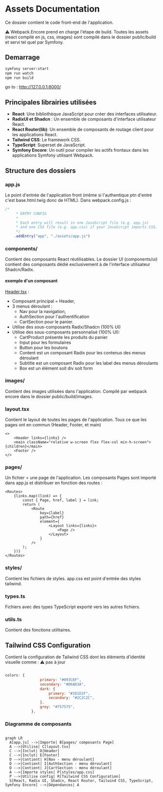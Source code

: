# Assets Documentation

Ce dossier contient le code front-end de l'application.

⚠️ Webpack.Encore prend en charge l'étape de build. Toutes les assets (react compilé en js, css, images) sont compilé dans le dossier public/build et servi tel quel par Symfony.

## Demarrage

```bash
symfony server:start
npm run watch
npm run build
```

go to : <http://127.0.0.1:8000/>

## Principales librairies utilisées

-   **React**: Une bibliothèque JavaScript pour créer des interfaces utilisateur.
-   **RadixUI et Shadcn** : Un ensemble de composants d'interface utilisateur React.
-   **React Router(lib)**: Un ensemble de composants de routage client pour les applications React.
-   **Tailwind CSS**: Le framework CSS.
-   **TypeScript**: Superset de JavaScript.
-   **Symfony Encore**: Un outil pour compiler les actifs frontaux dans les applications Symfony utilisant Webpack.

## Structure des dossiers

### app.js

Le point d'entrée de l'application front (même si l'authentique ptn d'entré c'est base.html.twig donc de HTML). Dans webpack.config.js :

```js
/*
     * ENTRY CONFIG
     *
     * Each entry will result in one JavaScript file (e.g. app.js)
     * and one CSS file (e.g. app.css) if your JavaScript imports CSS.
     */
    .addEntry("app", "./assets/app.js")
```

### components/

Contient des composants React réutilisables. Le dossier UI (components/ui) contient des composants dédié exclusivement à de l'interface utilisateur Shadcn/Radix.

#### exemple d'un composant

[Header.tsx]("/components/Header.tsx") :

-   Composant principal = Header,
-   3 menus déroulant :
    -   Nav pour la navigation,
    -   AuthSection pour l'authentification
    -   CartSection pour le panier.
-   Utilise des sous-composants Radix/Shadcn (100% UI)
-   Utilise des sous-composants personnalisé (100% UI):
    -   CartProduct présente les produits du panier
    -   Input pour les formulaires
    -   Button pour les boutons
    -   Content est un composant Radix pour les contenus des menus déroulant
    -   Subtitle est un composant Radix pour les label des menus déroulants
    -   Box est un élément soit div soit form

### images/

Contient des images utilisées dans l'application.
Compilé par webpack encore dans le dossier public/build/images.

### layout.tsx

Contient le layout de toutes les pages de l'application. Tous ce que les pages ont en commun (Header, Footer, et main)

```tsx
<>
    <Header links={links} />
    <main className="relative w-screen flex flex-col min-h-screen">{children}</main>
    <Footer />
</>
```

### pages/

Un fichier = une page de l'application. Les composants Pages sont importé dans app.js et distribuer en fonction des routes :

```tsx
<Routes>
    {links.map((link) => {
        const { Page, href, label } = link;
        return (
            <Route
                key={label}
                path={href}
                element={
                    <Layout links={links}>
                        <Page />
                    </Layout>
                }
            />
        );
    })}
</Routes>
```

### styles/

Contient les fichiers de styles. app.css est point d'entrée des styles tailwind.

### types.ts

Fichiers avec des types TypeScript exporté vers les autres fichiers.

### utils.ts

Contient des fonctions utilitaires.

## Tailwind CSS Configuration

Contient la configuration de Tailwind CSS dont les éléments d'identité visuelle comme :
⚠️ pas à jour

```js

colors: {
                primary: "#093C6F",
                secondary: "#D6AD3A",
                dark: {
                    primary: "#1D1D1F",
                    secondary: "#2C2C2C",
                },
                grey: "#757575",
            },

```

### Diagramme de composants

```mermaid

graph LR
  A[app.js] -->|Importe| B[pages/ composants Page]
  A -->|Utilise| C[layout.tsx]
  C -->|Inclut| D[Header]
  C -->|Inclut| E[Footer]
  D -->|Contient| H[Nav - menu déroulant]
  D -->|Contient| I[AuthSection - menu déroulant]
  D -->|Contient| J[CartSection - menu déroulant]
  A -->|Importe styles| P[styles/app.css]
  P -->|Utilise config| R[Tailwind CSS Configuration]
  S[React, Radix UI, Shadcn, React Router, Tailwind CSS, TypeScript, Symfony Encore] -->|Dépendances| A


```
